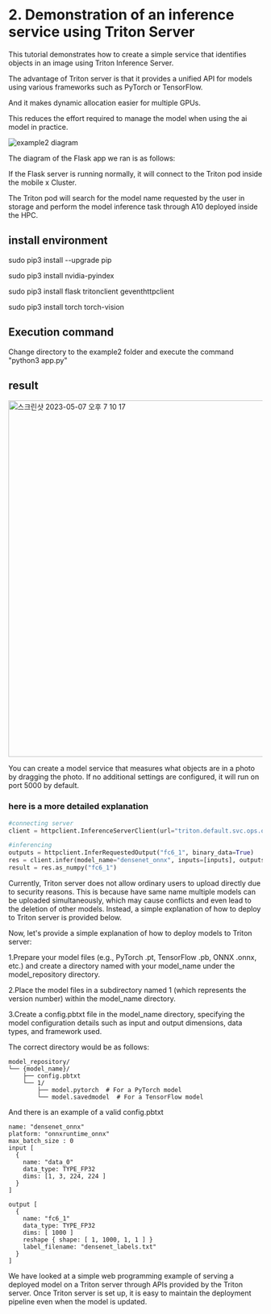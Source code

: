 # 2. Demonstration of an inference service using Triton Server

This tutorial demonstrates how to create a simple service that identifies objects in an image using Triton Inference Server.

The advantage of Triton server is that it provides a unified API for models using various frameworks such as PyTorch or TensorFlow.

And it makes dynamic allocation easier for multiple GPUs.

This reduces the effort required to manage the model when using the ai model in practice.


![example2 diagram](https://user-images.githubusercontent.com/30370933/236705836-2c1468b2-5fed-4fe1-9a1d-ec4afe3911ce.JPG)

The diagram of the Flask app we ran is as follows: 

If the Flask server is running normally, it will connect to the Triton pod inside the mobile x Cluster. 

The Triton pod will search for the model name requested by the user in storage and perform the model inference task through A10 deployed inside the HPC.


## install environment

sudo pip3 install --upgrade pip

sudo pip3 install nvidia-pyindex

sudo pip3 install flask tritonclient geventhttpclient

sudo pip3 install torch torch-vision


## Execution command

Change directory to the example2 folder and execute the command "python3 app.py"


## result
<img width="707" alt="스크린샷 2023-05-07 오후 7 10 17" src="https://user-images.githubusercontent.com/30370933/236671302-7224fdc8-6647-4e6e-ae58-6b036e14d7ce.png">


You can create a model service that measures what objects are in a photo by dragging the photo. If no additional settings are configured, it will run on port 5000 by default.



### here is a more detailed explanation

```python
#connecting server
client = httpclient.InferenceServerClient(url="triton.default.svc.ops.openark:8000")

#inferencing
outputs = httpclient.InferRequestedOutput("fc6_1", binary_data=True)
res = client.infer(model_name="densenet_onnx", inputs=[inputs], outputs=[outputs])
result = res.as_numpy("fc6_1")

```

Currently, Triton server does not allow ordinary users to upload directly due to security reasons. This is because have same name multiple models can be uploaded simultaneously, which may cause conflicts and even lead to the deletion of other models. Instead, a simple explanation of how to deploy to Triton server is provided below.

Now, let's provide a simple explanation of how to deploy models to Triton server:

1.Prepare your model files (e.g., PyTorch .pt, TensorFlow .pb, ONNX .onnx, etc.) and create a directory named with your model_name under the model_repository directory.

2.Place the model files in a subdirectory named 1 (which represents the version number) within the model_name directory.

3.Create a config.pbtxt file in the model_name directory, specifying the model configuration details such as input and output dimensions, data types, and framework used.


The correct directory would be as follows:
```
model_repository/
└── {model_name}/
    ├── config.pbtxt
    └── 1/
        ├── model.pytorch  # For a PyTorch model
        └── model.savedmodel  # For a TensorFlow model
```         

And there is an example of a valid config.pbtxt
```
name: "densenet_onnx"
platform: "onnxruntime_onnx"
max_batch_size : 0
input [
  {
    name: "data_0"
    data_type: TYPE_FP32
    dims: [1, 3, 224, 224 ]
  }
]

output [
  {
    name: "fc6_1"
    data_type: TYPE_FP32
    dims: [ 1000 ]
    reshape { shape: [ 1, 1000, 1, 1 ] }
    label_filename: "densenet_labels.txt"
  }
]
```

We have looked at a simple web programming example of serving a deployed model on a Triton server through APIs provided by the Triton server. Once Triton server is set up, it is easy to maintain the deployment pipeline even when the model is updated.
